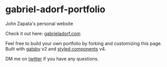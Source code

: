 # gabriel-adorf-portfolio
John Zapata's personal website

Check it out here: [gabrieladorf.com](https://gabrieladorf.com)

Feel free to build your own portfolio by forking and customizing this page.
Built with [gatsby](https://github.com/gatsbyjs/gatsby) v2 and [styled components](https://github.com/styled-components/styled-components) v4.

DM me on [twitter](https://twitter.com/gabdorf) if you have any questions.
